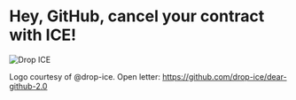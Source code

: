 # Hey, GitHub, cancel your contract with ICE!

![Drop ICE](https://avatars2.githubusercontent.com/u/58058809?s=460&u=98d5957de9ace30ae6db75da31767eabdf9f3f6a&v=4)


Logo courtesy of @drop-ice.
Open letter: https://github.com/drop-ice/dear-github-2.0

